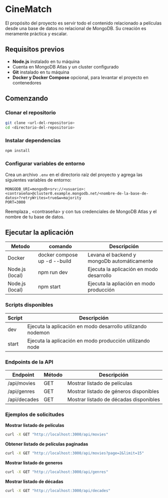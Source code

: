 # CineMatch

El propósito del proyecto es servir todo el contenido relacionado a películas desde una base de datos no relacional de MongoDB. Su creación es meramente práctica y escalar.

## Requisitos previos

- **Node.js** instalado en tu máquina
- Cuenta en MongoDB Atlas y un cluster configurado
- **Git** instalado en tu máquina
- **Docker y Docker Compose** opcional, para levantar el proyecto en contenedores

## Comenzando

### Clonar el repositorio

```sh
git clone <url-del-repositorio>
cd <directorio-del-repositorio>
```

### Instalar dependencias

```sh
npm install
```

### Configurar variables de entorno

Crea un archivo `.env` en el directorio raíz del proyecto y agrega las siguientes variables de entorno:

```
MONGODB_URI=mongodb+srv://<usuario>:<contraseña>@cluster0.example.mongodb.net/<nombre-de-la-base-de-datos>?retryWrites=true&w=majority
PORT=3000
```

Reemplaza <usuario>, <contraseña> y <nombre-de-la-base-de-datos> con tus credenciales de MongoDB Atlas y el nombre de tu base de datos.

## Ejecutar la aplicación

| Metodo | comando | Descripción |
|---|---| --- |
| Docker | docker compose up -d --build | Levana el backend y mongoDb automáticamente |
| Node.js (local) | npm run dev | Ejecuta la aplicación en modo desarrollo |
| Node.js (local) | npm start | Ejecuta  la apliación en modo producción |

### Scripts disponibles

| Script | Descripción |
|---|---|
| dev | Ejecuta la aplicación en modo desarrollo utilizando nodemon |
| start | Ejecuta la aplicación en modo producción utilizando node |

### Endpoints de la API

| Endpoint | Método | Descripción |
|---|---| --- |
| /api/movies | GET | Mostrar listado de películas |
| /api/genres | GET | Mostrar listado de géneros disponibles |
| /api/decades | GET | Mostrar listado de décadas disponibles |

### Ejemplos de solicitudes

**Mostrar listado de películas**

```sh
curl -X GET "http://localhost:3000/api/movies"
```
**Obtener listado de películas paginadas**

```sh
curl -X GET "http://localhost:3000/api/movies?page=2&limit=15"
```
**Mostrar listado de generos**

```sh
curl -X GET "http://localhost:3000/api/genres"
```
**Mostrar listado de décadas**

```sh
curl -X GET "http://localhost:3000/api/decades"
```
